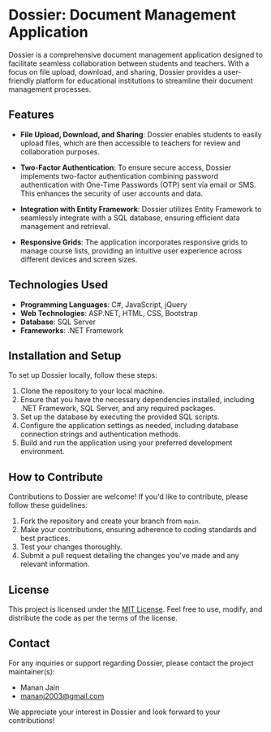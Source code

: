 # Dossier: Document Management Application

Dossier is a comprehensive document management application designed to facilitate seamless collaboration between students and teachers. With a focus on file upload, download, and sharing, Dossier provides a user-friendly platform for educational institutions to streamline their document management processes.

## Features

- **File Upload, Download, and Sharing**: Dossier enables students to easily upload files, which are then accessible to teachers for review and collaboration purposes.
  
- **Two-Factor Authentication**: To ensure secure access, Dossier implements two-factor authentication combining password authentication with One-Time Passwords (OTP) sent via email or SMS. This enhances the security of user accounts and data.

- **Integration with Entity Framework**: Dossier utilizes Entity Framework to seamlessly integrate with a SQL database, ensuring efficient data management and retrieval.

- **Responsive Grids**: The application incorporates responsive grids to manage course lists, providing an intuitive user experience across different devices and screen sizes.

## Technologies Used

- **Programming Languages**: C#, JavaScript, jQuery
- **Web Technologies**: ASP.NET, HTML, CSS, Bootstrap
- **Database**: SQL Server
- **Frameworks**: .NET Framework

## Installation and Setup

To set up Dossier locally, follow these steps:

1. Clone the repository to your local machine.
2. Ensure that you have the necessary dependencies installed, including .NET Framework, SQL Server, and any required packages.
3. Set up the database by executing the provided SQL scripts.
4. Configure the application settings as needed, including database connection strings and authentication methods.
5. Build and run the application using your preferred development environment.

## How to Contribute

Contributions to Dossier are welcome! If you'd like to contribute, please follow these guidelines:

1. Fork the repository and create your branch from `main`.
2. Make your contributions, ensuring adherence to coding standards and best practices.
3. Test your changes thoroughly.
4. Submit a pull request detailing the changes you've made and any relevant information.

## License

This project is licensed under the [MIT License](LICENSE). Feel free to use, modify, and distribute the code as per the terms of the license.

## Contact

For any inquiries or support regarding Dossier, please contact the project maintainer(s):

- Manan Jain
- mananj2003@gmail.com

We appreciate your interest in Dossier and look forward to your contributions!
